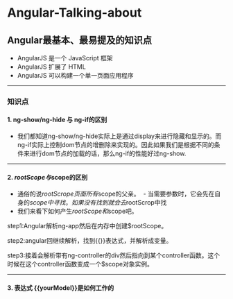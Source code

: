 # Angular-Talking-about
## Angular最基本、最易提及的知识点
 - AngularJS 是一个 JavaScript 框架
 - AngularJS 扩展了 HTML
 - AngularJS 可以构建一个单一页面应用程序
-----
### 知识点
 #### 1. ng-show/ng-hide 与 ng-if的区别
  - 我们都知道ng-show/ng-hide实际上是通过display来进行隐藏和显示的。而ng-if实际上控制dom节点的增删除来实现的。因此如果我们是根据不同的条件来进行dom节点的加载的话，那么ng-if的性能好过ng-show.
-------
 #### 2. $rootScope与$scope的区别
  - 通俗的说$rootScrope 页面所有$scope的父亲。
  - 当需要参数时，它会先在自身的$scope中寻找，如果没有找到就会去$rootScrop中找
  - 我们来看下如何产生$rootScope和$scope吧。

   step1:Angular解析ng-app然后在内存中创建$rootScope。

   step2:angular回继续解析，找到{{}}表达式，并解析成变量。

   step3:接着会解析带有ng-controller的div然后指向到某个controller函数。这个时候在这个controller函数变成一个$scope对象实例。
   
------
 #### 3. 表达式 {{yourModel}}是如何工作的

